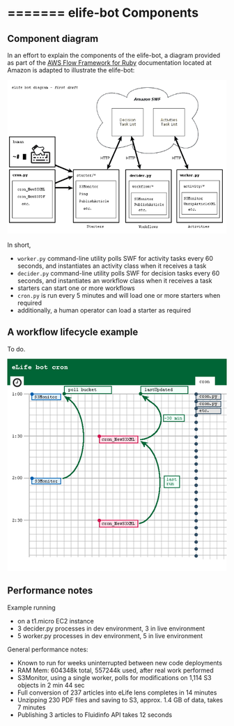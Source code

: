 =======
elife-bot Components
=========

## Component diagram

In an effort to explain the components of the elife-bot, a diagram provided as part of the [AWS Flow Framework for Ruby][awsflow] documentation located at Amazon is adapted to illustrate the elife-bot:

[awsflow]: http://docs.aws.amazon.com/amazonswf/latest/awsrbflowguide/awsflow-basics-application-structure.html

![eLife bot diagram](images/elife-bot-diagram.png)

In short,

- ``worker.py`` command-line utility polls SWF for activity tasks every 60 seconds, and instantiates an activity class when it receives a task
- ``decider.py`` command-line utility polls SWF for decision tasks every 60 seconds, and instantiates an workflow class when it receives a task
- starters can start one or more workflows
- ``cron.py`` is run every 5 minutes and will load one or more starters when required
- additionally, a human operator can load a starter as required

## A workflow lifecycle example

To do.

![eLife bot cron diagram](images/elife-bot-cron.png)

## Performance notes

Example running

- on a t1.micro EC2 instance
- 3 decider.py processes in dev environment, 3 in live environment
- 5 worker.py processes in dev environment, 5 in live environment

General performance notes:

- Known to run for weeks uninterrupted between new code deployments
- RAM Mem: 604348k total, 557244k used, after real work performed
- S3Monitor, using a single worker, polls for modifications on 1,114 S3 objects in 2 min 44 sec
- Full conversion of 237 articles into eLife lens completes in 14 minutes
- Unzipping 230 PDF files and saving to S3, approx. 1.4 GB of data, takes 7 minutes
- Publishing 3 articles to Fluidinfo API takes 12 seconds



